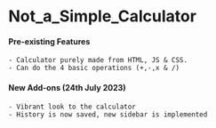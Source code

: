 # Not_a_Simple_Calculator

#### Pre-existing Features

	- Calculator purely made from HTML, JS & CSS.
	- Can do the 4 basic operations (+,-,x & /)

#### New Add-ons (24th July 2023)

	- Vibrant look to the calculator
	- History is now saved, new sidebar is implemented


